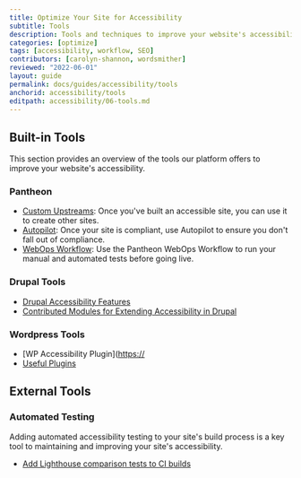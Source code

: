 ```yaml
---
title: Optimize Your Site for Accessibility
subtitle: Tools
description: Tools and techniques to improve your website's accessibility
categories: [optimize]
tags: [accessibility, workflow, SEO]
contributors: [carolyn-shannon, wordsmither]
reviewed: "2022-06-01"
layout: guide
permalink: docs/guides/accessibility/tools
anchorid: accessibility/tools
editpath: accessibility/06-tools.md
---
```


## Built-in Tools

This section provides an overview of the tools our platform offers to improve your website's accessibility.

### Pantheon

- [Custom Upstreams](/custom-upstream): Once you've built an accessible site, you can use it to create other sites.
- [Autopilot](/guides/autopilot): Once your site is compliant, use Autopilot to ensure you don't fall out of compliance.
- [WebOps Workflow](/pantheon-workflow): Use the Pantheon WebOps Workflow to run your manual and automated tests before going live.

### Drupal Tools

- [Drupal Accessibility Features](https://www.drupal.org/docs/accessibility/drupal-accessibility-features)
- [Contributed Modules for Extending Accessibility in Drupal]([https://](https://www.drupal.org/docs/accessibility/contributed-modules-for-extending-accessibility-in-drupal))

### Wordpress Tools

- [WP Accessibility Plugin]([https://](https://make.wordpress.org/accessibility/handbook/which-tools-can-i-use/wp-accessibility-plugin/)
- [Useful Plugins](https://make.wordpress.org/accessibility/handbook/which-tools-can-i-use/other-plugins-to-improve-accessibility/)

## External Tools

### Automated Testing

Adding automated accessibility testing to your site's build process is a key tool to maintaining and improving your site's accessibility. 

- [Add Lighthouse comparison tests to CI builds](/guides/frontend-performance/diagnostics#lighthouse)


